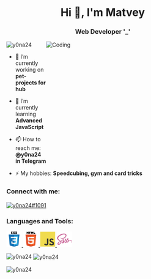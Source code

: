 
<h1 align="center">Hi 👋, I'm Matvey</h1>
<h3 align="center">Web Developer '_'</h3>
<img align="right" alt="Coding" width="400" height = "300" src="https://media.tenor.com/XQQhCjT70VQAAAAd/cosmic-garou.gif">




<p align="left"> <img src="https://komarev.com/ghpvc/?username=y0na24&label=Profile%20views&color=0e75b6&style=flat" alt="y0na24" /> </p>

- 🔭 I’m currently working on **pet-projects for hub**

- 🌱 I’m currently learning **Advanced JavaScript**

- 📫 How to reach me: **@y0na24 in Telegram**

- ⚡ My hobbies: **Speedcubing, gym and card tricks**

<h3 align="left">Connect with me:</h3>
<p align="left">
<a href="https://discord.gg/y0na24#1091" target="blank"><img align="center" src="https://raw.githubusercontent.com/rahuldkjain/github-profile-readme-generator/master/src/images/icons/Social/discord.svg" alt="y0na24#1091" height="30" width="40" /></a>
</p>

<h3 align="left">Languages and Tools:</h3>
<p align="left"> <a href="https://www.w3schools.com/css/" target="_blank" rel="noreferrer"> <img src="https://raw.githubusercontent.com/devicons/devicon/master/icons/css3/css3-original-wordmark.svg" alt="css3" width="40" height="40"/> </a> <a href="https://www.w3.org/html/" target="_blank" rel="noreferrer"> <img src="https://raw.githubusercontent.com/devicons/devicon/master/icons/html5/html5-original-wordmark.svg" alt="html5" width="40" height="40"/> </a> <a href="https://developer.mozilla.org/en-US/docs/Web/JavaScript" target="_blank" rel="noreferrer"> <img src="https://raw.githubusercontent.com/devicons/devicon/master/icons/javascript/javascript-original.svg" alt="javascript" width="40" height="40"/> </a> <a href="https://sass-lang.com" target="_blank" rel="noreferrer"> <img src="https://raw.githubusercontent.com/devicons/devicon/master/icons/sass/sass-original.svg" alt="sass" width="40" height="40"/> </a> </p>

<p><img align="left" src="https://github-readme-stats.vercel.app/api/top-langs?username=y0na24&show_icons=true&locale=en&layout=compact" alt="y0na24" /></p>

<p>&nbsp;<img align="center" src="https://github-readme-stats.vercel.app/api?username=y0na24&show_icons=true&locale=en" alt="y0na24" /></p>

<p><img align="center" src="https://github-readme-streak-stats.herokuapp.com/?user=y0na24&" alt="y0na24" /></p>
